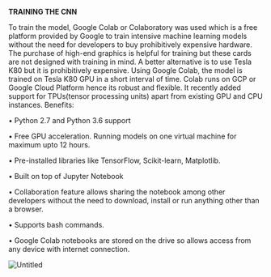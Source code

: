 **TRAINING THE CNN**

To train the model, Google Colab or Colaboratory was used which is a free platform provided by Google to train intensive machine learning models
without the need for developers to buy prohibitively expensive hardware. The purchase of high-end graphics is helpful for training but these 
cards are not designed with training in mind. A better alternative is to use Tesla K80 but it is prohibitively expensive. 
Using Google Colab, the model is trained on Tesla K80 GPU in a short interval of time. Colab runs on GCP or Google Cloud Platform 
hence its robust and flexible. It recently added support for TPUs(tensor processing units) apart from existing GPU and CPU instances. 
Benefits:

•	Python 2.7 and Python 3.6 support

•	Free GPU acceleration. Running models on one virtual machine for maximum upto 12 hours.

•	Pre-installed libraries like TensorFlow, Scikit-learn, Matplotlib.

•	Built on top of Jupyter Notebook

•	Collaboration feature allows sharing the notebook among other developers without the need to download, install or run anything 
other than a browser. 

•	Supports bash commands.

•	Google Colab notebooks are stored on the drive so allows access from any device with internet connection.



![Untitled](https://user-images.githubusercontent.com/41965125/64533652-91885500-d331-11e9-831c-29484f39417f.png)



